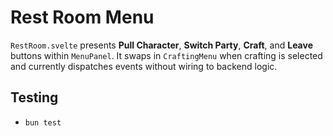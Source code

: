 # Rest Room Menu

`RestRoom.svelte` presents **Pull Character**, **Switch Party**, **Craft**, and
**Leave** buttons within `MenuPanel`. It swaps in `CraftingMenu` when crafting
is selected and currently dispatches events without wiring to backend logic.

## Testing
- `bun test`
